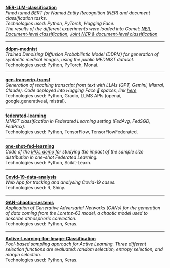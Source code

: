 **[NER-LLM-classification](https://github.com/gonzaq94/NER-LLM-classification)**  
*Fined tuned BERT for Named Entity Recognition (NER) and document classification tasks.\
Technologies used: Python, PyTorch, Hugging Face.\
The results of the different experiments were loaded into Comet: [NER](https://www.comet.com/gonzaq94/ner-classif-bert-diff-train-size-constant-its/view/new/panels), [Document-level classification](https://www.comet.com/gonzaq94/ner-classif-bert-doc-level-annots-strat-data/view/new/panels), [Joint NER & document-level classification](https://www.comet.com/gonzaq94/ner-classif-bert-doc-level-and-ner-annots-strat-data-v2/view/new/panels)*

<!-- ![Repository 1 Image](https://github.com/username/repository1/logo.png) -->
---

**[ddpm-mednist](https://github.com/gonzaq94/ddpm-mednist)**  
*Trained Denoising Diffusion Probabilistic Model (DDPM) for generation of synthetic medical images, using the public MEDNIST dataset.*  
Technologies used: Python, PyTorch, Monai.

<!-- ![Repository 2 Image](https://github.com/username/repository2/logo.png)   -->
---

**[gen-transcrip-transf](https://github.com/gonzaq94/gen-transcrip-transf)**  
*Generation of teaching transcript from text with LLMs (GPT, Gemini, Mistral, Claude). Code deployed into Hugging Face 🤗 spaces, link [here](https://huggingface.co/spaces/gonzaq/gen-transcrip-transf)*  
Technologies used: Python, Gradio, LLMS APIs (openai, google.generativeai, mistral).

---

**[federated-learning](https://github.com/gonzaq94/federated-learning)**  
*MNIST classification in Federated Learning setting (FedAvg, FedSGD, FedProx).*  
Technologies used: Python, TensorFlow, TensorFlowFederated.

<!-- ![Repository 3 Image](https://github.com/username/repository3/logo.png)   -->
---

**[one-shot-fed-learning](https://github.com/gonzaq94/one-shot-fed-learning)**  
*Code of the [IPOL demo](https://www.ipol.im/) for studying the impact of the sample size distribution in one-shot Federated Learning.*  
Technologies used: Python, Scikit-Learn.

<!-- ![Repository 3 Image](https://github.com/username/repository3/logo.png)   -->
---

**[Covid-19-data-analysis](https://github.com/gonzaq94/Covid-19-data-analysis)**  
*Web App for tracking and analysing Covid-19 cases.*  
Technologies used: R, Shiny.

---

**[GAN-chaotic-systems](https://github.com/gonzaq94/GAN-chaotic-systems)**  
*Application of Generative Adversarial Networks (GANs) for the generation of data coming from the Loretnz-63 model, a chaotic model used to describe atmospheric convection.*  
Technologies used: Python, Keras.

---

**[Active-Learning-for-Image-Classification](https://github.com/gonzaq94/Active-Learning-for-Image-Classification)**  
*Pool-based sampling approach for Active Learning. Three different selection functions are evaluated: random selection, entropy selection, and margin selection.*  
Technologies used: Python, Keras.

